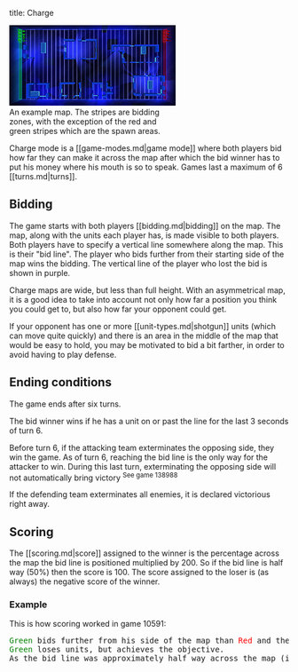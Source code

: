 title: Charge

<div class="thumb tright"><div class="thumbinner" style="width:302px;"><img src="images/thumb/1/1b/Map_charge.jpg/300px-Map_charge.jpg" />  <div class="thumbcaption">An example map. The stripes are bidding zones, with the exception of the red and green stripes which are the spawn areas.</div></div></div>

Charge mode is a [[game-modes.md|game mode]] where both players bid how far they can make it across the map after which the bid winner has to put his money where his mouth is so to speak. Games last a maximum of 6 [[turns.md|turns]].



## <span class="mw-headline" id="Bidding"> Bidding </span>

The game starts with both players [[bidding.md|bidding]] on the map. The map, along with the units each player has, is made visible to both players. Both players have to specify a vertical line somewhere along the map. This is their "bid line". The player who bids further from their starting side of the map wins the bidding.  The vertical line of the player who lost the bid is shown in purple.

Charge maps are wide, but less than full height. With an asymmetrical map, it is a good idea to take into account not only how far a position you think you could get to, but also how far your opponent could get.

If your opponent has one or more [[unit-types.md|shotgun]] units (which can move quite quickly) and there is an area in the middle of the map that would be easy to hold, you may be motivated to bid a bit farther, in order to avoid having to play defense.

## <span class="mw-headline" id="Ending_conditions"> Ending conditions </span>

The game ends after six turns.

The bid winner wins if he has a unit on or past the line for the last 3 seconds of turn 6.

Before turn 6, if the attacking team exterminates the opposing side, they win the game.  As of turn 6, reaching the bid line is the only way for the attacker to win. During this last turn, exterminating the opposing side will not automatically bring victory  <sup>See game 138988</sup>

If the defending team exterminates all enemies, it is declared victorious right away.

## <span class="mw-headline" id="Scoring"> Scoring </span>

The [[scoring.md|score]] assigned to the winner is the percentage across the map the bid line is positioned multiplied by 200. So if the bid line is half way (50%) then the score is 100. The score assigned to the loser is (as always) the negative score of the winner.

### <span class="mw-headline" id="Example"> Example </span>

This is how scoring worked in game 10591:

<pre><span style="color:green;">Green</span> bids further from his side of the map than <span style="color:red;">Red</span> and therefore wins the bidding.
<span style="color:green;">Green</span> loses units, but achieves the objective.
As the bid line was approximately half way across the map (it's difficult to tell) the <span style="color:green;">Green</span> player wins roughly 100 points (actually winning 94 points).
</pre>
<!-- 
NewPP limit report
Preprocessor node count: 41/1000000
Post‐expand include size: 199/2097152 bytes
Template argument size: 17/2097152 bytes
Expensive parser function count: 0/100
-->

<!-- Saved in parser cache with key fs_error420_com:pcache:idhash:5-0!*!0!!en!2!* and timestamp 20140722212618 -->